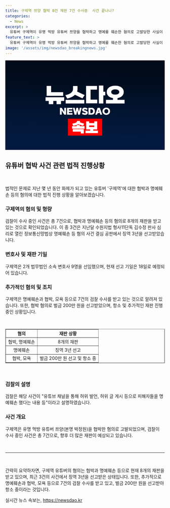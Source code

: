 ```yaml
---
title: 구제역 쯔양 협박 8건 재판 7건 수사중  사건 끝나나?
categories:
  - News
excerpt: >
  유튜버 구제역이 유명 먹방 유튜버 쯔양을 협박하고 명예를 훼손한 혐의로 고발당한 사실이 알려졌다. 현재 구제역은 이미 8개의 재판을 받고 있으며, 추가적인 수사가 진행 중이다. 법원은 지난달 명예훼손 등 혐의로 구제역에게 징역 3년을 선고했으며, 다른 명예훼손 및 협박 혐의로도 재판을 받고 있다. 이에 대한 선고 기일은 18일로 예정되어 있다. 또한 구제역은 가짜 뉴스를 퍼뜨려 피해자의 명예를 훼손하고 갑질 및 협박 행위로 또 다른 소송을 받고 있는 상황이다.
feature_text: >
  유튜버 구제역이 유명 먹방 유튜버 쯔양을 협박하고 명예를 훼손한 혐의로 고발당한 사실이 알려졌다. 현재 구제역은 이미 8개의 재판을 받고 있으며, 추가적인 수사가 진행 중이다. 법원은 지난달 명예훼손 등 혐의로 구제역에게 징역 3년을 선고했으며, 다른 명예훼손 및 협박 혐의로도 재판을 받고 있다. 이에 대한 선고 기일은 18일로 예정되어 있다. 또한 구제역은 가짜 뉴스를 퍼뜨려 피해자의 명예를 훼손하고 갑질 및 협박 행위로 또 다른 소송을 받고 있는 상황이다.
image: '/assets/img/newsdao_breakingnews.jpg'
---
```


<p><img src="/assets/img/newsdao_breakingnews.jpg" alt="ontimetimes 속보" /></p>

<h2 data-ke-size="size26">유튜버 협박 사건 관련 법적 진행상황</h2>

<p data-ke-size="size16">&nbsp;</p>

<p>법적인 문제로 지난 몇 년 동안 화제가 되고 있는 유튜버 '구제역'에 대한 협박과 명예훼손 등의 혐의에 대한 법적 진행 상황을 알아보겠습니다.</p>

<h3>구제역의 혐의 및 형량</h3>

<p data-ke-size="size16">검찰이 수사 중인 사건은 총 7건으로, 협박과 명예훼손 등의 혐의로 8개의 재판을 받고 있는 것으로 확인되었습니다. 이 중 3건은 지난달 수원지법 형사11단독 김수정 판사 심리로 열린 정보통신망법상 명예훼손 등 혐의 사건 결심 공판에서 징역 3년을 선고받았습니다.</p>

<h3>변호사 및 재판 기일</h3>

<p data-ke-size="size16">구제역은 2개 법무법인 소속 변호사 9명을 선임했으며, 현재 선고 기일은 18일로 예정되어 있습니다.</p>

<h3>추가적인 혐의 및 조치</h3>

<p data-ke-size="size16">구제역은 명예훼손과 협박, 모욕 등으로 7건의 검찰 수사를 받고 있는 것으로 알려져 있습니다. 또한, 협박 혐의로 벌금 200만 원을 선고받았으며, 항소 및 추가적인 재판 진행 중인 상황입니다.</p>

<p data-ke-size="size16">&nbsp;</p>

<table style="width: 100%;" border="1">
<tbody>
<tr>
<td style="text-align: center; height: 17px;"><b>혐의</b></td>
<td style="text-align: center; height: 17px;"><b>재판 상황</b></td>
</tr>
<tr>
<td style="text-align: center; height: 17px;">협박, 명예훼손</td>
<td style="text-align: center; height: 17px;">8개의 재판</td>
</tr>
<tr>
<td style="text-align: center; height: 17px;">명예훼손</td>
<td style="text-align: center; height: 17px;">징역 3년 선고</td>
</tr>
<tr>
<td style="text-align: center; height: 17px;">협박, 모욕</td>
<td style="text-align: center; height: 17px;">벌금 200만 원 선고 및 항소 중</td>
</tr>
</tbody>
</table>

<p data-ke-size="size16">&nbsp;</p>

<h3>검찰의 설명</h3>

<p data-ke-size="size16">검찰은 해당 사건이 "유튜브 채널을 통해 허위 발언, 허위 글 게시 등으로 피해자들을 명예훼손 했다는 내용 등"이라고 설명하였습니다.</p>

<h3>사건 개요</h3>

<p data-ke-size="size16">구제역은 유명 먹방 유튜버 쯔양(본명 박정원)을 협박한 혐의로 고발되었으며, 검찰이 수사 중인 사건은 총 7건으로, 향후 더 많은 재판이 예상되고 있습니다.</p>

<p data-ke-size="size16">&nbsp;</p>

<hr />

<p data-ke-size="size16">&nbsp;</p>

<p>간략히 요약하자면, 구제역 유튜버의 혐의는 협박과 명예훼손 등으로 현재 8개의 재판을 받고 있으며, 최근 3건의 사건에서 징역 3년을 선고받은 상태입니다. 또한, 추가적으로 명예훼손과 협박, 모욕 등으로 7건의 검찰 수사를 받고 있고, 벌금 200만 원을 선고받아 항소 중이라는 것입니다.</p>
실시간 뉴스 속보는, <a href="https://newsdao.kr" rel="dofollow">https://newsdao.kr</a>


